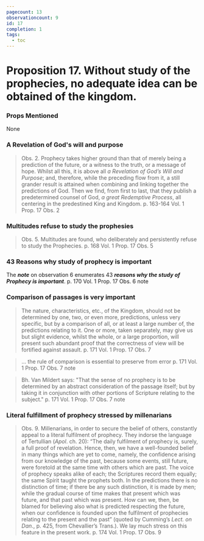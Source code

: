 ```yaml
---
pagecount: 13
observationcount: 9
id: 17
completion: 1
tags:
  - toc
---
```

# Proposition 17. Without study of the prophecies, no adequate idea can be obtained of the kingdom.

### Props Mentioned
None
### A Revelation of God's will and purpose
>Obs. 2. Prophecy takes higher ground than that of merely being a prediction of the future, or a witness to the truth, or a message of hope. Whilst all this, it is above all *a Revelation of God’s Will and Purpose*; and, therefore, while the preceding flow from it, a still grander result is attained when combining and linking together the predictions of God. Then we find, from first to last, that they publish a predetermined counsel of God, *a great Redemptive Process*, all centering in the predestined King and Kingdom.
>p. 163-164 Vol. 1 Prop. 17 Obs. 2
### Multitudes refuse to study the prophesies
>Obs. 5. Multitudes are found, who deliberately and persistently refuse to study the Prophecies.
>p. 168 Vol. 1 Prop. 17 Obs. 5
### 43 Reasons why study of prophecy is important
The ***note*** on observation 6 enumerates 43 ***reasons why the study of Prophecy is important***.
p. 170 Vol. 1 Prop. 17 Obs. 6 note
### Comparison of passages is very important
> The nature, characteristics, etc., of the Kingdom, should not be determined by one, two, or even more, predictions, unless very specific, but by a comparison of all, or at least a large number of, the predictions relating to it. One or more, taken separately, may give us but slight evidence, whilst the whole, or a large proportion, will present such abundant proof that the correctness of view will be fortified against assault.
> p. 171 Vol. 1 Prop. 17 Obs. 7

> ... the rule of comparison is essential to preserve from error
> p. 171 Vol. 1 Prop. 17 Obs. 7 note

> Bh. Van Mildert says: "That the sense of no prophecy is to be determined by an abstract consideration of the passage itself; but by taking it in conjunction with other portions of Scripture relating to the subject."
> p. 171 Vol. 1 Prop. 17 Obs. 7 note
### Literal fulfillment of prophecy stressed by millenarians
>Obs. 9. Millenarians, in order to secure the belief of others, constantly appeal to a literal fulfilment of prophecy. They indorse the language of Tertullian (*Apol*. ch. 20): “The daily fulfilment of prophecy is, surely, a full proof of revelation. Hence, then, we have a well-founded belief in many things which are yet to come, namely, the confidence arising from our knowledge of the past, because some events, still future, were foretold at the same time with others which are past. The voice of prophecy speaks alike of each; the Scriptures record them equally; the same Spirit taught the prophets both. In the predictions there is no distinction of time; if there be any such distinction, it is made by men; while the gradual course of time makes that present which was future, and that past which was present. How can we, then, be blamed for believing also what is predicted respecting the future, when our confidence is founded upon the fulfilment of prophecies relating to the present and the past” (quoted by Cumming’s *Lect. on Dan*., p. 425, from Chevallier’s Trans.). We lay much stress on this feature in the present work.
>p. 174 Vol. 1 Prop. 17 Obs. 9

